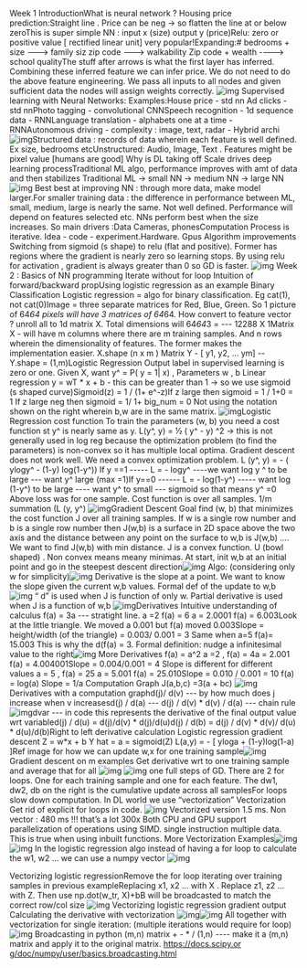 Week 1 IntroductionWhat is neural network ? Housing price prediction:Straight line . Price can be neg -> so flatten the line at or below zeroThis is super simple NN : input x (size) output y (price)Relu: zero or positive value [ rectified linear unit] very popular!Expanding:# bedrooms + size ---> family siz zip code ---> walkability Zip code + wealth ----> school qualityThe stuff after arrows is what the first layer has inferred. Combining these inferred feature we can infer price. We do not need to do the above feature engineering. We pass all inputs to all nodes and given sufficient data the nodes will assign weights correctly.
![img](images/coursera-deep-learning/lFR5xLES6dIL8psoHiWjgb3Uqxiwh8oDXpuTSxQxAnM_dvLQ_j7yiH1Fkh3zgq7CbzwfInqwAEiYwit_XJdOa09NTCgHfJz-qgICpukJQTiIU8mRmWeBzlKzeRRde7A_b2OJ-Ltq)
Supervised learning with Neural Networks:
Examples:House price - std nn Ad clicks - std nnPhoto tagging - convolutional CNNSpeech recognition - 1d sequence data - RNNLanguage translation - alphabets one at a time - RNNAutonomous driving - complexity : image, text, radar - Hybrid archi
![img](images/coursera-deep-learning/MMw5klVgOx56vXmJJL-tjK6qFeJpLm8PGhSdhzKr2nlaS2Ct_jtXsCrLa1vASrv04AFTwYoANV98itKkng1U119uHEgvrAbrm8AZxS6XslVhcogoeSiPwU7HdabW5sDHQ2rIhkPu)Structured data : records of data wherein each feature is well defined. Ex size, bedrooms etcUnstructured: Audio, Image, Text . Features might be pixel value [humans are good]
Why is DL taking off Scale drives deep learning processTraditional ML algo, performance improves with amt of data and then stabilizes Traditional ML -> small NN -> medium NN -> large NN ![img](images/coursera-deep-learning/OrkkS64wOxKyCyE4L-Hj9ANDLObSleavSAe4uNdZNI5EcE_cvFTUeQow_XffD0SYoc0H48mejDUKHODI4BZIaT1sW5lBaqxPyOabCbyXqQbVqNJgSethIb51Yg5RAL-qr1j3N7lQ)
Best best at improving NN : through more data, make model larger.For smaller training data : the difference in performance between ML, small, medium, large is nearly the same. Not well defined. Performance will depend on features selected etc. NNs perform best when the size increases.
So main drivers :Data Cameras, phonesComputation Process is iterative. Idea - code - experiment.Hardware. Gpus Algorithm improvements Switching from sigmoid (s shape) to relu (flat and positive). Former has regions where the gradient is nearly zero so learning stops. By using relu for activation , gradient is always greater than 0 so GD is faster. ![img](images/coursera-deep-learning/j44427jWd3-rdLpS3yCVCb63ReugCjyAu1NI5mIwmHS8VjJAs2IhdzYnVEA64m6oZXxQbXGgjW0MmPte0yTrN1CPs5c3unLXwoP-NBuHv1vf87QNOKvyoMkGZptHTavzMFBW94vb)
Week 2 : Basics of NN programming Iterate without for loop Intuition of forward/backward propUsing logistic regression as an example
Binary Classification Logistic regression = algo for binary classification. Eg cat(1), not cat(0)Image = three separate matrices for Red, Blue, Green. So 1 picture of 64*64 pixels will have 3 matrices of 64*64. How convert to feature vector ? unroll all to 1d matrix X. Total dimensions will 64*64*3 = --- 12288 X 1Matrix X - will have m columns where there are m training samples. And n rows wherein the dimensionality of features. The former makes the implementation easier. X.shape (n x m ) Matrix Y - [ y1, y2, … ym] -- Y.shape = (1,m)Logistic Regression 
Output label in supervised learning is zero or one. Given X, want y^ = P( y = 1| x) , Parameters w , b Linear regression y = wT * x + b - this can be greater than 1 -> so we use sigmoid (s shaped curve)Sigmoid(z) = 1 / (1+ e^-z)If z large then sigmoid = 1 / 1+0 = 1 If z large neg then sigmoid = 1/ 1+ big_num = 0 Not using the notation shown on the right wherein b,w are in the same matrix. ![img](images/coursera-deep-learning/rElVU48hcOMpAaVIvug4aTXa-wQGKwQj6ZOmSDo7rmyEW4KLQIF-fEnp0CZbAgals-NNInj0Todj_lp4xp6AhOCCPpkt5uygzfVhtqk6lJy5AVu0XNNp7wVxmHZmPZeZ9fyy9HwH)Logistic Regression cost function 
To train the parameters (w, b) you need a cost function st y^ is nearly same as y. L(y^, y) = ½ ( y^ - y) ^2 -> this is not generally used in log reg because the optimization problem (to find the parameters) is non-convex so it has multiple local optima. Gradient descent does not work well. We need a convex optimization problem. L (y^, y) = - ( ylogy^ - (1-y) log(1-y^)) If y ==1 ----- L = - logy^ ----we want log y ^ to be large --- want y^ large (max =1)If y==0 ------ L = - log(1-y^) ----- want log (1-y^) to be large ---- want y^ to small --- sigmoid so that means y^ =0 Above loss was for one sample. Cost function is over all samples. 1/m summation (L (y, y^)	![img](images/coursera-deep-learning/RVav3tz6No9ydVQ5QBAspZAS5kTCukH6up0rySfJz4LktkecTvfHE543Hz_RYaZVznM1jCg7zzM7Nyn_vH0STiRTJge12eiRdIhVG1UJvDPv_Zg93XRGDworzHLEAg1Tiq3fXrDm)Gradient Descent Goal find (w, b) that minimizes the cost function J over all training samples. If w is a single row number and b is a single row number then J(w,b) is a surface in 2D space above the two axis and the distance between any point on the surface to w,b is J(w,b) …. We want to find J(w,b) with min distance. J is a convex function. U (bowl shaped) . Non convex means meany minimas. At start, init w,b at an initial point and go in the steepest descent direction![img](images/coursera-deep-learning/1gpOxlpT1xdE242DRoC4Cu7pB9N3Z7okJRbq18I50oyXuRUahfaL2F_7ilL7rdj4s53SRovt2AD527uOO16tP58yTGJ_oTAubdX72ZnQ0_sU-Cro5RYjsZ4Z6GrOMBxRB6kU4eSX)
Algo: (considering only w for simplicity)![img](images/coursera-deep-learning/hppIMWmw8ibMYjR0l7ZbAqaseGURYWoyrD6XFpQQF_pfdEuiGSQMbSZuxwuBCWW0AJmpbJVBB1AceFYG_yfqHWb_ftDa2bu_MGvxGAyhuD9wOERQ6yZupA7OJ6Do5pR_pl0PE20y) Derivative is the slope at a point. We want to know the slope given the current w,b values. Formal def of the update to w,b ![img](images/coursera-deep-learning/L9nOvL9R_65mjc7CCstoao_uCcZ6CedesVMwH0xnAR4B_Ex2eElwbJLXrHJXOvIoISww6dmcn-9v9u2Jar5x7avCOO-jeJ-qhwBMEBxNnfRkY8TYvl4HUIIOG0EHPKYA1vzTnDwW)
“ d” is used when J is function of only w. Partial derivative is used when J is a function of w,b ![img](images/coursera-deep-learning/T8bvzMCL79AeF0m-WxlIk3WdOcT5Gd1DfAYkifRYmG2vSfM2JRB10jcpintpBG3D30YP77_YKzYy1eLmdzwGDzkZGqmDqHxxi2FY9cFBwz0GkBNFySr-paGw9uIUUn73LIPrQ24n)Derivatives 
Intuitive understanding of calculus f(a) = 3a --- stratight line. a =2 f(a) = 6 a = 2.0001 f(a) = 6.003Look at the little triangle. We moved a 0.001 but f(a) moved 0.003Slope = height/width (of the triangle) = 0.003/ 0.001 = 3 Same when a=5 f(a)= 15.003 This is why the d(f(a) = 3. Formal definition: nudge a infinitesimal value to the right![img](images/coursera-deep-learning/C1slpoUfaM5j-qX9Z_y9xlpRhfUGXZADMCsVS-FHn1lIUwJZMLGKY1lIONku0zA-y0de_1zeJdU-e04MSfYzqlUVxYf7rS1v-Tvsh2i6ED4d_eJ-wADVEpCSwNG8xUCPPu0LPVpc)
More Derivatives f(a) = a^2 a =2 , f(a) = 4a = 2.001 f(a) = 4.004001Slope = 0.004/0.001 = 4 Slope is different for different values a = 5 , f(a) = 25 a = 5.001 f(a) = 25.010Slope = 0.010 / 0.001 = 10 f(a) = log(a) Slope = 1/a 
Computation Graph J(a,b,c) =3(a + bc) ![img](images/coursera-deep-learning/ajIMud70S1vH2zbf0Sa7MzoQe8jZTGronqG_0oCjsNczzybQml_vtx0ohPveiiqRQBaziXtoyM_ukdvEyremBKM6VrTS2bCC67OnFOlubs4B-VgnSmiUOAt20fYmizck6Jj84ozd)Derivatives with a computation graphd(j)/ d(v) --- by how much does j increase when v increasesd(j) / d(a) --- d(j) / d(v) * d(v) / d(a) --- chain rule ![img](images/coursera-deep-learning/WQ1QHnRV26pSFfkiiKhmRhmnx1sd5J3PZhZ1D5rcQpmxv8EvU0swUWBR1v6hkxhN_tk-bVTzq2lgSAlvnzGEqios5hM1qHHH4t_VtIK9farODCwL2ZUc9pzT46rlPtSpMIWpHGjd)dvar --- in code this represents the derivative of the final output value wrt variabled(j) / d(u) = d(j)/d(v) * d(j)/d(u)d(j) / d(b) = d(j) / d(v) * d(v)/ d(u) * d(u)/d(b)Right to left derivative calculation 
Logistic regression gradient descent Z = w*x + b Y hat = a = sigmoid(Z) L(a,y) = - [ yloga + (1-y)log(1-a) ]Ref image for how we can update w,x for one training sample![img](images/coursera-deep-learning/0Qs1hOwHOfQfOMIvTkDFIxGFNCek4zpPtYASFHsSBYZtPmRPA572QfhyIOEmSA7-jPewRtyPnFSOzGK3jWY9Pq4aSDvjX0MJ1Sx3Ufj9vmgF2XIJgZqCwQWWqzCSmAWtvf2bZU8z)
Gradient descent on m examples Get derivative wrt to one training sample and average that for all
![img](images/coursera-deep-learning/ZhCa2TJTBF1hbGNarN5qpwvrNFEf2Y4tUg9Hr7mkGbPC4La-_89XGOu8crQwVOtCxKV-ZftC5vILBfTH8NfDbgp9JlziZUXkq-IEwW6SMNmY-oDFSJ0cy16lZND9IYsqS-Ug2ajg) ![img](images/coursera-deep-learning/jQSRsuIvKWBig2exs1jEs7qc5IyAlFqEmlwjj1yHG9BOK6QVaBAxL-WEUy5k-3MWUgpF06RnsTd4ve4xscrCmzdDYhWC1Vy-piRezufSaB15miIzO2ngyrXUuZwWGQEd3eAlfy56) one full steps of GD. There are 2 for loops. One for each training sample and one for each feature. The dw1, dw2, db on the right is the cumulative update across all samplesFor loops slow down computation. In DL world we use “vectorization” 
Vectorization Get rid of explicit for loops in code. ![img](images/coursera-deep-learning/iiqllmCwM0YzAzU899tt9-ND_tWny-21l2CMoLmIvpOcB6az8w8zuyuIfK4pMQN97irHCKjAaybp8Ug1gDhpYYAZVjCSSs5uOBJ3dUHoXCKI7KFtUgELlDLL5JyTTFVoqn9GTH_N)
Vectorized version 1.5 ms. Non vector : 480 ms !!! that’s a lot 300x Both CPU and GPU support parallelization of operations using SIMD. single instruction multiple data. This is true when using inbuilt functions.
More Vectorization Examples![img](images/coursera-deep-learning/uxkfsQNt8nkr6Vzn0vhsOKF7OnVoUnAc7llpaaOFqn2pbvwA2ZxhExgckeR7sl5qk2WqQFaZTu1KZnz_5Pr_TzWAxW4bXzRiaLX4E6ECyrGVMCkMOAVedv2DNIn8TWmFaEAZC9Du)![img](images/coursera-deep-learning/w0Xw7Qdce_kZ5Lv6qI4u2YLeo2B3l_IeLZ7DauEz6acztAZIi_QksZ_sOuJWyoGKUwXeV57ocgBRfH03B_YiAhdus5uG5RIMPIluT6O1XeRlcnrpNLgd9T12Wh4E1aVpxgYTzR10)
In the logistic regression algo instead of having a for loop to calculate the w1, w2 … we can use a numpy vector ![img](images/coursera-deep-learning/vh2xc7L1TNDAN6Qz1gcx3bJKWvStjXRaw3n5OaRHcBR69RZyoX1dyhRonykm7C4COvXQEQstwGpd8pKOxGapi-p7Kbo1wdD7XIVc9dDp6ZKIwsktA7bsrAIB8n428IGPK8wtU5kU)

Vectorizing logistic regressionRemove the for loop iterating over training samples in previous exampleReplacing x1, x2 … with X . Replace z1, z2 … with Z. Then use np.dot(w_tr, X)+bB will be broadcasted to match the correct row/col size
![img](images/coursera-deep-learning/wtfQ1Pw3YER9Z-97NegT2tRsa2-9cnHjZOfYrInpD7BkCTXyZ9dl9BM1_5d0nVCi6mTYkNXHv9Lj7O9JUaThTnTjrQne24dw9WrGngVx_wpt3HB_nadz0CuoxBT8Ch5XV4BRQ6ZB)
Vectorizing logistic regression gradient output Calculating the derivative with vectorization ![img](images/coursera-deep-learning/VQovuFilvX0Up5jt07UxlErdMy7N223b9G70b2oH_Gi9Y0XoRq1fuNYExJKAO-3qnNd1B9tfSyzmf9u94UVNqbJsVVNBShhgSsqo10yqfjE-hQ8NGpGVosTvOVxtaTfL7SKe45Y3)![img](images/coursera-deep-learning/ceGUHVPvhjGYNGLFdrCCXJGv_z_eeoLXSxOdUDRZilWf5gDXQv_FFSVuWD3gK8_6KoyQzp4qw4Z32P4aaaw7s75JCdnMxeFb80lluxG5bsCLmcgTJDPAyWzz3vOWIPlQihS23YQB)
All together with vectorization for single iteration: (multiple iterations would require for loop)![img](images/coursera-deep-learning/KKwq2mZcWtaIqNYVLsnhLH0i0NB_1qd1qWKl2GzmBYtY0sbKw7HdqpUtikUoZQ462ge5OJyMLqY7ZzaKvs8gbTyKYUkXbnlDRt5AFQHNDhSp0zZttoDqVWUhX5BBi_S18x4VtwJE) Broadcasting in python (m,n) matrix + - * / (1,n) ---- make it a (m,n) matrix and apply it to the original matrix. [https://docs.scipy.or g/doc/numpy/user/basics.broadcasting.html](https://docs.scipy.org/doc/numpy/user/basics.broadcasting.html) 